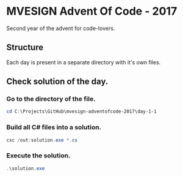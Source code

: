 # MVESIGN Advent Of Code - 2017

Second year of the advent for code-lovers.

## Structure

Each day is present in a separate directory with it's own files.

## Check solution of the day.

### Go to the directory of the file.
```Powershell
cd C:\Projects\GitHub\mvesign-adventofcode-2017\day-1-1
```

### Build all C# files into a solution.
```Powershell
csc /out:solution.exe *.cs
```

### Execute the solution.
```Powershell
.\solution.exe
```